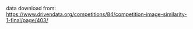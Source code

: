 data download from: https://www.drivendata.org/competitions/84/competition-image-similarity-1-final/page/403/
